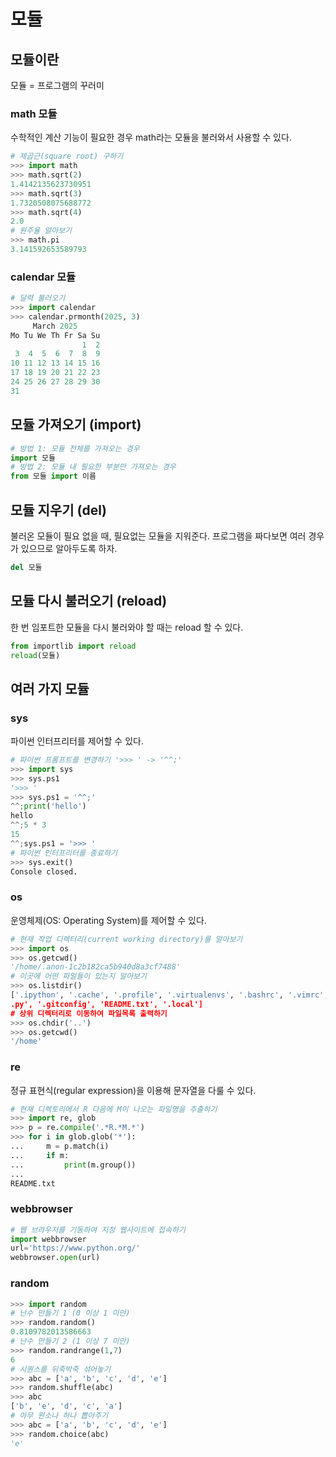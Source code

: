 # 모듈


## 모듈이란

모듈 = 프로그램의 꾸러미

### math 모듈

수학적인 계산 기능이 필요한 경우 math라는 모듈을 불러와서 사용할 수 있다.

```py
# 제곱근(square root) 구하기
>>> import math
>>> math.sqrt(2)
1.4142135623730951
>>> math.sqrt(3)
1.7320508075688772
>>> math.sqrt(4)
2.0
# 원주율 알아보기
>>> math.pi
3.141592653589793
```

### calendar 모듈

```py
# 달력 불러오기
>>> import calendar
>>> calendar.prmonth(2025, 3)
     March 2025
Mo Tu We Th Fr Sa Su
                1  2
 3  4  5  6  7  8  9
10 11 12 13 14 15 16
17 18 19 20 21 22 23
24 25 26 27 28 29 30
31
```

## 모듈 가져오기 (import)

```py
# 방법 1: 모듈 전체를 가져오는 경우
import 모듈
# 방법 2: 모듈 내 필요한 부분만 가져오는 경우
from 모듈 import 이름
```

## 모듈 지우기 (del)

불러온 모듈이 필요 없을 때, 필요없는 모듈을 지워준다. 프로그램을 짜다보면 여러 경우가 있으므로 알아두도록 하자.

```py
del 모듈
```

## 모듈 다시 불러오기 (reload)

한 번 임포트한 모듈을 다시 불러와야 할 때는 reload 할 수 있다.

```py
from importlib import reload
reload(모듈)
```

## 여러 가지 모듈

### sys

파이썬 인터프리터를 제어할 수 있다.

```py
# 파이썬 프롬프트를 변경하기 '>>> ' -> '^^;'
>>> import sys
>>> sys.ps1
'>>> '
>>> sys.ps1 = '^^;'
^^;print('hello')
hello
^^;5 * 3
15
^^;sys.ps1 = '>>> '
# 파이썬 인터프리터를 종료하기
>>> sys.exit()
Console closed.
```

### os

운영체제(OS: Operating System)를 제어할 수 있다.

```py
# 현재 작업 디렉터리(current working directory)를 알아보기
>>> import os
>>> os.getcwd()
'/home/.anon-1c2b182ca5b940d8a3cf7488'
# 이곳에 어떤 파일들이 있는지 알아보기
>>> os.listdir()
['.ipython', '.cache', '.profile', '.virtualenvs', '.bashrc', '.vimrc', '.python_history', '.pythonstartup
.py', '.gitconfig', 'README.txt', '.local']
# 상위 디렉터리로 이동하여 파일목록 출력하기
>>> os.chdir('..')
>>> os.getcwd()
'/home'
```

### re

정규 표현식(regular expression)을 이용해 문자열을 다룰 수 있다.

```py
# 현재 디렉토리에서 R 다음에 M이 나오는 파일명을 추출하기
>>> import re, glob
>>> p = re.compile('.*R.*M.*')
>>> for i in glob.glob('*'):
...     m = p.match(i)
...     if m:
...         print(m.group())
... 
README.txt
```

### webbrowser

```py
# 웹 브라우저를 기동하여 지정 웹사이트에 접속하기
import webbrowser
url='https://www.python.org/'
webbrowser.open(url)
```

### random

```py
>>> import random
# 난수 만들기 1 (0 이상 1 미만)
>>> random.random()
0.8109782013586663
# 난수 만들기 2 (1 이상 7 미만) 
>>> random.randrange(1,7)
6
# 시퀀스를 뒤죽박죽 섞어놓기
>>> abc = ['a', 'b', 'c', 'd', 'e']
>>> random.shuffle(abc)
>>> abc
['b', 'e', 'd', 'c', 'a']
# 아무 원소나 하나 뽑아주기
>>> abc = ['a', 'b', 'c', 'd', 'e']
>>> random.choice(abc)
'e'
```
